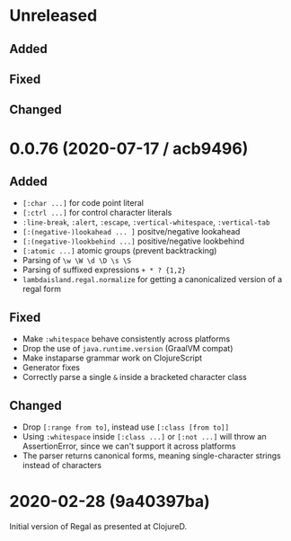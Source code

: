# Unreleased

## Added

## Fixed

## Changed

# 0.0.76 (2020-07-17 / acb9496)

## Added

- `[:char ...]` for code point literal
- `[:ctrl ...]` for control character literals
- `:line-break`, `:alert`, `:escape`, `:vertical-whitespace`, `:vertical-tab`
- `[:(negative-)lookahead ... ]` positve/negative lookahead
- `[:(negative-)lookbehind ...]` positive/negative lookbehind
- `[:atomic ...]` atomic groups (prevent backtracking)
- Parsing of `\w \W \d \D \s \S`
- Parsing of suffixed expressions `+ * ? {1,2}`
- `lambdaisland.regal.normalize` for getting a canonicalized version of a regal form

## Fixed

- Make `:whitespace` behave consistently across platforms
- Drop the use of `java.runtime.version` (GraalVM compat)
- Make instaparse grammar work on ClojureScript
- Generator fixes
- Correctly parse a single `&` inside a bracketed character class

## Changed

- Drop `[:range from to]`, instead use `[:class [from to]]`
- Using `:whitespace` inside `[:class ...]` or `[:not ...]` will throw an
  AssertionError, since we can't support it across platforms
- The parser returns canonical forms, meaning single-character strings instead of characters

# 2020-02-28 (9a40397ba)

Initial version of Regal as presented at ClojureD.